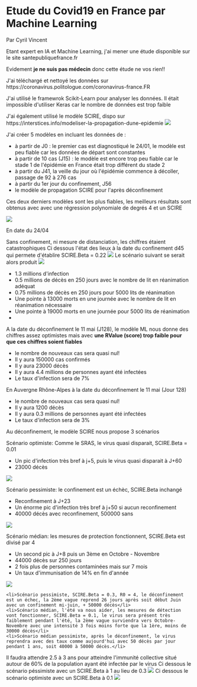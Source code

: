 <h1>Etude du Covid19 en France par Machine Learning</h1>
<p>Par Cyril Vincent</p>
<p>Etant expert en IA et Machine Learning, j'ai mener une étude disponible sur le site santepubliquefrance.fr</p>
<p>Evidement <b>je ne suis pas médecin</b> donc cette étude ne vos rien!!</p>
<p>J'ai téléchargé et nettoyé les données sur https://coronavirus.politologue.com/coronavirus-france.FR </p>
<p>J'ai utilisé le framewrok Scikit-Learn pour analyser les données. Il était impossible d'utiliser Keras car le nombre de données est trop faible</p>
<p>J'ai également utilisé le modèle SCIRE, dispo sur https://interstices.info/modeliser-la-propagation-dune-epidemie
<img src="data/SCIRE.png">
</p>
<p>J'ai créer 5 modèles en incluant les données de :
    <ul>
        <li>à partir de J0 : le premier cas est diagnostiqué le 24/01, le modèle est peu fiable car les données de départ sont constantes</li>
        <li>à partir de 10 cas (J15) : le modèle est encore trop peu fiable car le stade 1 de l'épidémie en France était trop différent du stade 2</li>
        <li>à partir du J41, la veille du jour où l'épidémie commence à décoller, passage de 92 à 276 cas</li>
        <li>à partir du 1er jour du confinement, J56</li>
        <li>le modèle de propagation SCIRE pour l'après déconfinement</li>
    </ul>
<p>Ces deux derniers modèles sont les plus fiables, les meilleurs résultats sont obtenus avec avec une régression polynomiale de degrés 4 et un SCIRE</p>
<img src="data/figure.png"/>
<p>En date du 24/04</p>
<p>Sans confinement, ni mesure de distanciation, les chiffres étaient catastrophiques
Ci dessous l'état des lieux à la date du confinement d45 qui permete d'établire SCIRE.Beta = 0.22
<img src="data/figure45.png">
Le scénario suivant se serait alors produit
<img src="data/figure250.png">
<ul>
    <li>1.3 millions d'infection</li>
    <li>0.5 millions de décès en 250 jours avec le nombre de lit en réanimation adéquat</li>
    <li>0.75 millions de décès en 250 jours pour 5000 lits de réanimation</li>
    <li>Une pointe à 13000 morts en une journée avec le nombre de lit en réanimation nécessaire</li>
    <li>Une pointe à 19000 morts en une journée pour 5000 lits de réanimation</li>
    <li></li>
</ul>

<p>A la date du déconfinement le 11 mai (J128), le modèle ML nous donne des chiffres assez optimistes mais avec <b>une RValue (score) trop faible pour que ces chiffres soient fiables</b>
<ul>
    <li>le nombre de nouveaux cas sera quasi nul!</li>
    <li>Il y aura 150000 cas confirmés</li>
    <li>Il y aura 23000 décès</li>
    <li>Il y aura 4.4 millions de personnes ayant été infectées</li>
    <li>Le taux d'infection sera de 7%</li>
</ul>
<p>En Auvergne Rhône-Alpes à la date du déconfinement le 11 mai (Jour 128)
<ul>
    <li>le nombre de nouveaux cas sera quasi nul!</li>
    <li>Il y aura 1200 décès</li>
    <li>Il y aura 0.3 millions de personnes ayant été infectées</li>
    <li>Le taux d'infection sera de 3%</li>
</ul>
<p>Au déconfinement, le modèle SCIRE nous propose 3 scénarios
<p>Scénario optimiste: Comme le SRAS, le virus quasi disparait, SCIRE.Beta = 0.01
    <ul>
        <li>Un pic d'infection très bref à j+5, puis le virus quasi disparait à J+60</li>
        <li>23000 décès</li>
    </ul>
    <img src="data/figured1.png">
<p>Scénario pessimiste: le confinement est un échèc, SCIRE.Beta inchangé
    <ul>
        <li>Reconfinement à J+23</li>
        <li>Un énorme pic d'infection très bref à j+50 si aucun reconfinement</li>
        <li>40000 décès avec reconfinement, 500000 sans</li>
    </ul>
    <img src="data/figured2.png">
<p>Scénario médian: les mesures de protection fonctionnent, SCIRE.Beta est divisé par 4
    <ul>
        <li>Un second pic à J+8 puis un 3ème en Octobre - Novembre</li>
        <li>44000 décès sur 250 jours</li>
        <li>2 fois plus de personnes contaminées mais sur 7 mois</li>
        <li>Un taux d'immunisation de 14% en fin d'année</li>
    </ul>
    <img src="data/figured3.png">  

    <li>Scénario pessimiste, SCIRE.Beta = 0.3, R0 = 4, le déconfinement est un échec, la 2ème vague reprend 26 jours après soit début Juin avec un confinement mi-juin, + 50000 décès</li>
    <li>Scénario médian, l'été va nous aider, les mesures de détection vont fonctionner, SCIRE.Beta = 0.1, le virus sera présent très faiblement pendant l'été, la 2ème vague surviendra vers Octobre-Novembre avec une intensité 3 fois moins forte que la 1ère, moins de 30000 décès</li>
    <li>Scénario médian pessimiste, après le déconfinement, le virus reprendra avec des taux comme aujourd'hui avec 50 décès par jour pendant 1 ans, soit 40000 à 50000 décès.</li>
</ul>
Il faudra attendre 2.5 à 3 ans pour atteindre l'immunité collective situé autour de 60% de la population ayant été infectée par le virus
Ci dessous le scénario péssimiste avec un SCIRE.Beta à 1 au lieu de 0.3
<img src="data/SCIREbad.png">
Ci dessous le scénario optimiste avec un SCIRE.Beta à 0.1
<img src="data/SCIREgood.png">
    


